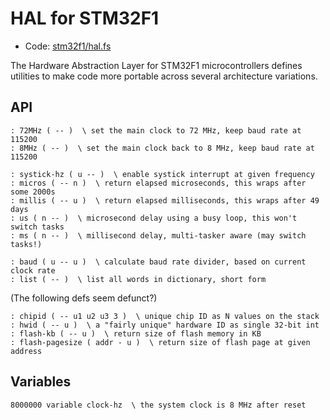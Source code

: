 # HAL for STM32F1

[code]: stm32f1/hal.fs ()
* Code: <a href="https://github.com/jeelabs/embello/tree/master/explore/1608-forth/flib/stm32f1/hal.fs">stm32f1/hal.fs</a>

The Hardware Abstraction Layer for STM32F1 microcontrollers defines
utilities to make code more portable across several architecture
variations.

## API

[defs]: <> (72MHz 8MHz)
```
: 72MHz ( -- )  \ set the main clock to 72 MHz, keep baud rate at 115200
: 8MHz ( -- )  \ set the main clock back to 8 MHz, keep baud rate at 115200
```

[defs]: <> (systick-hz micros millis us ms)
```
: systick-hz ( u -- )  \ enable systick interrupt at given frequency
: micros ( -- n )  \ return elapsed microseconds, this wraps after some 2000s
: millis ( -- u )  \ return elapsed milliseconds, this wraps after 49 days
: us ( n -- )  \ microsecond delay using a busy loop, this won't switch tasks
: ms ( n -- )  \ millisecond delay, multi-tasker aware (may switch tasks!)
```

[defs]: <> (baud list)
```
: baud ( u -- u )  \ calculate baud rate divider, based on current clock rate
: list ( -- )  \ list all words in dictionary, short form
```

(The following defs seem defunct?)
```
: chipid ( -- u1 u2 u3 3 )  \ unique chip ID as N values on the stack
: hwid ( -- u )  \ a "fairly unique" hardware ID as single 32-bit int
: flash-kb ( -- u )  \ return size of flash memory in KB
: flash-pagesize ( addr - u )  \ return size of flash page at given address
```

## Variables

[defs]: <> (clock-hz)
```
8000000 variable clock-hz  \ the system clock is 8 MHz after reset
```
